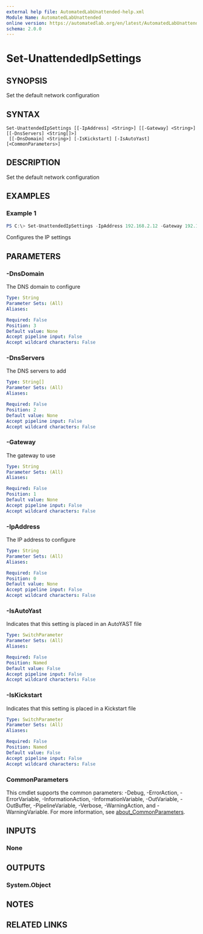 ```yaml
---
external help file: AutomatedLabUnattended-help.xml
Module Name: AutomatedLabUnattended
online version: https://automatedlab.org/en/latest/AutomatedLabUnattended/en-us/Set-UnattendedIpSettings
schema: 2.0.0
---
```


# Set-UnattendedIpSettings

## SYNOPSIS
Set the default network configuration

## SYNTAX

```
Set-UnattendedIpSettings [[-IpAddress] <String>] [[-Gateway] <String>] [[-DnsServers] <String[]>]
 [[-DnsDomain] <String>] [-IsKickstart] [-IsAutoYast] [<CommonParameters>]
```

## DESCRIPTION
Set the default network configuration

## EXAMPLES

### Example 1
```powershell
PS C:\> Set-UnattendedIpSettings -IpAddress 192.168.2.12 -Gateway 192.168.2.1 -DnsServer 8.8.8.8,8.8.4.4
```

Configures the IP settings

## PARAMETERS

### -DnsDomain
The DNS domain to configure

```yaml
Type: String
Parameter Sets: (All)
Aliases:

Required: False
Position: 3
Default value: None
Accept pipeline input: False
Accept wildcard characters: False
```

### -DnsServers
The DNS servers to add

```yaml
Type: String[]
Parameter Sets: (All)
Aliases:

Required: False
Position: 2
Default value: None
Accept pipeline input: False
Accept wildcard characters: False
```

### -Gateway
The gateway to use

```yaml
Type: String
Parameter Sets: (All)
Aliases:

Required: False
Position: 1
Default value: None
Accept pipeline input: False
Accept wildcard characters: False
```

### -IpAddress
The IP address to configure

```yaml
Type: String
Parameter Sets: (All)
Aliases:

Required: False
Position: 0
Default value: None
Accept pipeline input: False
Accept wildcard characters: False
```

### -IsAutoYast
Indicates that this setting is placed in an AutoYAST file

```yaml
Type: SwitchParameter
Parameter Sets: (All)
Aliases:

Required: False
Position: Named
Default value: False
Accept pipeline input: False
Accept wildcard characters: False
```

### -IsKickstart
Indicates that this setting is placed in a Kickstart file

```yaml
Type: SwitchParameter
Parameter Sets: (All)
Aliases:

Required: False
Position: Named
Default value: False
Accept pipeline input: False
Accept wildcard characters: False
```

### CommonParameters
This cmdlet supports the common parameters: -Debug, -ErrorAction, -ErrorVariable, -InformationAction, -InformationVariable, -OutVariable, -OutBuffer, -PipelineVariable, -Verbose, -WarningAction, and -WarningVariable. For more information, see [about_CommonParameters](http://go.microsoft.com/fwlink/?LinkID=113216).

## INPUTS

### None
## OUTPUTS

### System.Object
## NOTES

## RELATED LINKS

